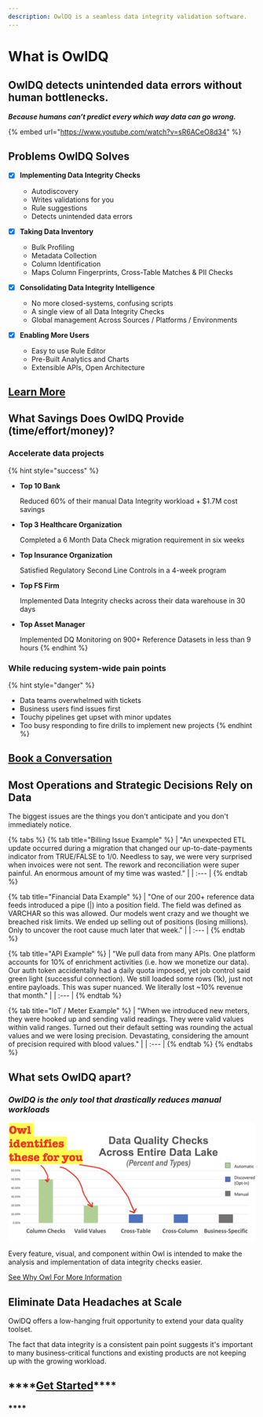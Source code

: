 ```yaml
---
description: OwlDQ is a seamless data integrity validation software.
---
```


# What is OwlDQ

## **OwlDQ d**etects unintended data errors without human bottlenecks.

_**Because humans can’t predict every which way data can go wrong.**_

{% embed url="https://www.youtube.com/watch?v=sR6ACeO8d34" %}

## Problems OwlDQ Solves 

* [x] **Implementing Data Integrity Checks**

  * Autodiscovery
  * Writes validations for you
  * Rule suggestions 
  * Detects unintended data errors  

* [x] **Taking Data Inventory** 

  * Bulk Profiling
  * Metadata Collection 
  * Column Identification 
  * Maps Column Fingerprints, Cross-Table Matches & PII Checks

* [x] **Consolidating Data Integrity Intelligence**

  * No more closed-systems, confusing scripts
  * A single view of all Data Integrity Checks
  * Global management Across Sources / Platforms / Environments 

* [x] **Enabling More Users** 
  * Easy to use Rule Editor 
  * Pre-Built Analytics and Charts 
  * Extensible APIs, Open Architecture

## [**Learn More**](https://calendly.com/brian-556/owldq-session)

## What Savings Does OwlDQ Provide \(time/effort/money\)? 

### **Accelerate data projects**

{% hint style="success" %}
* **Top 10 Bank** 

  Reduced 60% of their manual Data Integrity workload + $1.7M cost savings 

* **Top 3 Healthcare Organization** 

  Completed a 6 Month Data Check migration requirement in six weeks 

* **Top Insurance Organization** 

  Satisfied Regulatory Second Line Controls in a 4-week program 

* **Top FS Firm** 

  Implemented Data Integrity checks across their data warehouse in 30 days 

* **Top Asset Manager** 

  Implemented DQ Monitoring on 900+ Reference Datasets in less than 9 hours 
{% endhint %}

### **While reducing system-wide pain points**

{% hint style="danger" %}
* Data teams overwhelmed with tickets 
* Business users find issues first
* Touchy pipelines get upset with minor updates
* Too busy responding to fire drills to implement new projects
{% endhint %}

## [**Book a Conversation**](https://calendly.com/brian-556/owldq-session)

## Most Operations and Strategic Decisions Rely on Data

The biggest issues are the things you don't anticipate and you don't immediately notice.

{% tabs %}
{% tab title="Billing Issue Example" %}
| "An unexpected ETL update occurred during a migration that changed our up-to-date-payments indicator from TRUE/FALSE to 1/0. Needless to say, we were very surprised when invoices were not sent. The rework and reconciliation were super painful. An enormous amount of my time was wasted." |
| :--- |
{% endtab %}

{% tab title="Financial Data Example" %}
| "One of our 200+ reference data feeds introduced a pipe \(\|\) into a position field. The field was defined as VARCHAR so this was allowed. Our models went crazy and we thought we breached risk limits. We ended up selling out of positions \(losing millions\). Only to uncover the root cause much later that week." |
| :--- |
{% endtab %}

{% tab title="API Example" %}
| "We pull data from many APIs. One platform accounts for 10% of enrichment activities \(i.e. how we monetize our data\). Our auth token accidentally had a daily quota imposed, yet job control said green light \(successful connection\). We still loaded some rows \(1k\), just not entire payloads. This was super nuanced. We literally lost ~10% revenue that month." |
| :--- |
{% endtab %}

{% tab title="IoT / Meter Example" %}
| "When we introduced new meters, they were hooked up and sending valid readings. They were valid values within valid ranges. Turned out their default setting was rounding the actual values and we were losing precision. Devastating, considering the amount of precision required with blood values." |
| :--- |
{% endtab %}
{% endtabs %}

## What sets OwlDQ apart?

### _**OwlDQ is the only tool that drastically reduces manual workloads**_

![Types of Checks Owl Automates](.gitbook/assets/screenshot-2020-07-19-at-7.31.37-pm.png)

Every feature, visual, and component within Owl is intended to make the analysis and implementation of data integrity checks easier.

[See Why Owl For More Information](https://owldq.com/about.html)

## Eliminate Data Headaches at Scale

OwlDQ offers a low-hanging fruit opportunity to extend your data quality toolset.

The fact that data integrity is a consistent pain point suggests it's important to many business-critical functions and existing products are not keeping up with the growing workload.

## \*\*\*\*[**Get Started**](https://calendly.com/brian-556/owldq-session)\*\*\*\*

### \*\*\*\*

